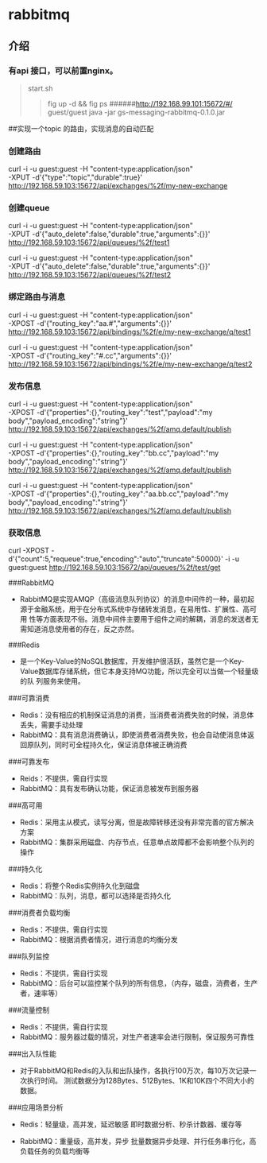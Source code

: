 rabbitmq
====================

介绍
---------------------
### 有api 接口，可以前置nginx。
> start.sh
>> fig up -d && fig ps
>> ######http://192.168.99.101:15672/#/  guest/guest
>> java -jar gs-messaging-rabbitmq-0.1.0.jar

##实现一个topic 的路由，实现消息的自动匹配

### 创建路由

curl -i -u guest:guest -H "content-type:application/json" \
    -XPUT -d'{"type":"topic","durable":true}' \
    http://192.168.59.103:15672/api/exchanges/%2f/my-new-exchange  

### 创建queue
curl -i -u guest:guest -H "content-type:application/json" \
  -XPUT -d'{"auto_delete":false,"durable":true,"arguments":{}}' \
  http://192.168.59.103:15672/api/queues/%2f/test1
  
curl -i -u guest:guest -H "content-type:application/json" \
  -XPUT -d'{"auto_delete":false,"durable":true,"arguments":{}}' \
  http://192.168.59.103:15672/api/queues/%2f/test2

### 绑定路由与消息


curl -i -u guest:guest -H "content-type:application/json" \
  -XPOST -d'{"routing_key":"aa.#","arguments":{}}' \
  http://192.168.59.103:15672/api/bindings/%2f/e/my-new-exchange/q/test1
  
curl -i -u guest:guest -H "content-type:application/json" \
  -XPOST -d'{"routing_key":"#.cc","arguments":{}}' \
  http://192.168.59.103:15672/api/bindings/%2f/e/my-new-exchange/q/test2

	
### 发布信息

curl -i -u guest:guest -H "content-type:application/json" \
  -XPOST -d'{"properties":{},"routing_key":"test","payload":"my body","payload_encoding":"string"}' \
  http://192.168.59.103:15672/api/exchanges/%2f/amq.default/publish
  
curl -i -u guest:guest -H "content-type:application/json" \
  -XPOST -d'{"properties":{},"routing_key":"bb.cc","payload":"my body","payload_encoding":"string"}' \
  http://192.168.59.103:15672/api/exchanges/%2f/amq.default/publish
  
curl -i -u guest:guest -H "content-type:application/json" \
  -XPOST -d'{"properties":{},"routing_key":"aa.bb.cc","payload":"my body","payload_encoding":"string"}' \
  http://192.168.59.103:15672/api/exchanges/%2f/amq.default/publish
  

### 获取信息
curl -XPOST -d'{"count":5,"requeue":true,"encoding":"auto","truncate":50000}' -i -u guest:guest http://192.168.59.103:15672/api/queues/%2f/test/get


###RabbitMQ
+ RabbitMQ是实现AMQP（高级消息队列协议）的消息中间件的一种，最初起源于金融系统，用于在分布式系统中存储转发消息，在易用性、扩展性、高可用
性等方面表现不俗。消息中间件主要用于组件之间的解耦，消息的发送者无需知道消息使用者的存在，反之亦然。

###Redis
+ 是一个Key-Value的NoSQL数据库，开发维护很活跃，虽然它是一个Key-Value数据库存储系统，但它本身支持MQ功能，所以完全可以当做一个轻量级的队
列服务来使用。

###可靠消费

+ Redis：没有相应的机制保证消息的消费，当消费者消费失败的时候，消息体丢失，需要手动处理
+ RabbitMQ：具有消息消费确认，即使消费者消费失败，也会自动使消息体返回原队列，同时可全程持久化，保证消息体被正确消费

###可靠发布

+ Reids：不提供，需自行实现
+ RabbitMQ：具有发布确认功能，保证消息被发布到服务器

###高可用

+ Redis：采用主从模式，读写分离，但是故障转移还没有非常完善的官方解决方案
+ RabbitMQ：集群采用磁盘、内存节点，任意单点故障都不会影响整个队列的操作

###持久化

+ Redis：将整个Redis实例持久化到磁盘
+ RabbitMQ：队列，消息，都可以选择是否持久化

###消费者负载均衡

+ Redis：不提供，需自行实现
+ RabbitMQ：根据消费者情况，进行消息的均衡分发

###队列监控

+ Redis：不提供，需自行实现
+ RabbitMQ：后台可以监控某个队列的所有信息，（内存，磁盘，消费者，生产者，速率等）

###流量控制

+ Redis：不提供，需自行实现
+ RabbitMQ：服务器过载的情况，对生产者速率会进行限制，保证服务可靠性

###出入队性能

+ 对于RabbitMQ和Redis的入队和出队操作，各执行100万次，每10万次记录一次执行时间。
测试数据分为128Bytes、512Bytes、1K和10K四个不同大小的数据。

###应用场景分析

+ Redis：轻量级，高并发，延迟敏感
即时数据分析、秒杀计数器、缓存等

+ RabbitMQ：重量级，高并发，异步
批量数据异步处理、并行任务串行化，高负载任务的负载均衡等
